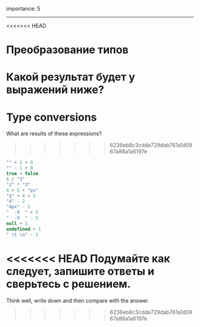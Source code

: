 importance: 5

---

<<<<<<< HEAD
# Преобразование типов

Какой результат будет у выражений ниже?
=======
# Type conversions

What are results of these expressions?
>>>>>>> 6236eb8c3cdde729dab761a1d0967a88a1a6197e

```js no-beautify
"" + 1 + 0
"" - 1 + 0
true + false
6 / "3"
"2" * "3"
4 + 5 + "px"
"$" + 4 + 5
"4" - 2
"4px" - 2
"  -9  " + 5
"  -9  " - 5
null + 1
undefined + 1
" \t \n" - 2
```

<<<<<<< HEAD
Подумайте как следует, запишите ответы и сверьтесь с решением.
=======
Think well, write down and then compare with the answer.
>>>>>>> 6236eb8c3cdde729dab761a1d0967a88a1a6197e

